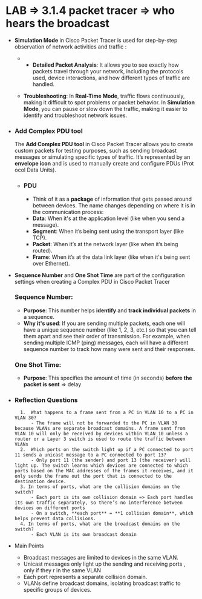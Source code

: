 
# LAB => 3.1.4 packet tracer => who hears the broadcast
  - **Simulation Mode** in Cisco Packet Tracer is used for step-by-step observation of network activities and traffic :
	  - - **Detailed Packet Analysis**: It allows you to see exactly how packets travel through your network, including the protocols used, device interactions, and how different types of traffic are handled.
    
	- **Troubleshooting**: In **Real-Time Mode**, traffic flows continuously, making it difficult to spot problems or packet behavior. In **Simulation Mode**, you can pause or slow down the traffic, making it easier to identify and troubleshoot network issues.

- ### Add Complex PDU tool
	The **Add Complex PDU tool** in Cisco Packet Tracer allows you to create custom packets for testing purposes, such as sending broadcast messages or simulating specific types of traffic. It’s represented by an **envelope icon** and is used to manually create and configure PDUs (Prot
	ocol Data Units).
	
	 - ### PDU
		 - Think of it as a **package** of information that gets passed around between devices. The name changes depending on where it is in the communication process:
		- **Data**: When it's at the application level (like when you send a message).
		- **Segment**: When it’s being sent using the transport layer (like TCP).
		- **Packet**: When it’s at the network layer (like when it’s being routed).
		- **Frame**: When it’s at the data link layer (like when it's being sent over Ethernet).


- **Sequence Number** and **One Shot Time**
		are part of the configuration settings when creating a Complex PDU in Cisco Packet Tracer
		
	### **Sequence Number**:
	- **Purpose**: This number helps **identify** and **track individual packets** in a sequence.
	- **Why it's used**: If you are sending multiple packets, each one will have a unique sequence number (like 1, 2, 3, etc.) so that you can tell them apart and see their order of transmission. For example, when sending multiple ICMP (ping) messages, each will have a different sequence number to track how many were sent and their responses.
	
	### **One Shot Time**:
	- **Purpose**: This specifies the amount of time (in seconds) **before the packet is sent**  => delay


- ### Reflection Questions
		1.  What happens to a frame sent from a PC in VLAN 10 to a PC in VLAN 30?
			- The frame will not be forwarded to the PC in VLAN 30 because VLANs are separate broadcast domains. A frame sent from VLAN 10 will only be received by devices within VLAN 10 unless a router or a Layer 3 switch is used to route the traffic between VLANs
		2.  Which ports on the switch light up if a PC connected to port 11 sends a unicast message to a PC connected to port 13?
			- Only port 11 (the sender) and port 13 (the receiver) will light up. The switch learns which devices are connected to which ports based on the MAC addresses of the frames it receives, and it only sends the frame out the port that is connected to the destination device.
		3. In terms of ports, what are the collision domains on the switch?
			- Each port is its own collision domain => Each port handles its own traffic separately, so there’s no interference between devices on different ports
			- On a switch, **each port** = **1 collision domain**, which helps prevent data collisions.
		4. In terms of ports, what are the broadcast domains on the switch?
			- Each VLAN is its own broadcast domain
- Main Points
	- Broadcast messages are limited to devices in the same VLAN.
	- Unicast messages only light up the sending and receiving ports , only if they r in the same VLAN
	- Each port represents a separate collision domain. 
	- VLANs define broadcast domains, isolating broadcast traffic to specific groups of devices.